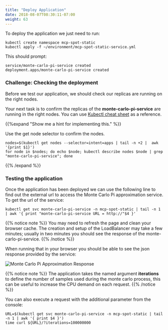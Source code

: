 ```yaml
---
title: "Deploy Application"
date: 2018-08-07T08:30:11-07:00
weight: 63
---
```


To deploy the application we just need to run:
```
kubectl create namespace mcp-spot-static
kubectl apply -f ~/environment/mcp-spot-static-service.yml
```
This should prompt:
```
service/monte-carlo-pi-service created
deployment.apps/monte-carlo-pi-service created
```

### Challenge: Checking the deployment

Before we test our application, we should check our replicas are running on the right nodes.

Your next task is to confirm the replicas of the **monte-carlo-pi-service** are running in the right nodes. You can use [Kubectl cheat sheet](https://kubernetes.io/docs/reference/kubectl/cheatsheet/#viewing-finding-resources) as a reference.

{{%expand "Show me a hint for implementing this." %}}

Use the get node selector to confirm the nodes.
```
nodes=$(kubectl get nodes --selector=intent=apps | tail -n +2 |  awk '{print $1}')
for node in $nodes; do echo $node; kubectl describe nodes $node | grep "monte-carlo-pi-service"; done 
```
{{% /expand %}}


### Testing the application

Once the application has been deployed we can use the following line to find out the external url to access the Monte Carlo Pi approximation service. To get the url of the service: 
```
kubectl get svc monte-carlo-pi-service -n mcp-spot-static | tail -n 1 | awk '{ print "monte-carlo-pi-service URL = http://"$4 }'
```

{{% notice note %}}
You may need to refresh the page and clean your browser cache. The creation and setup of the LoadBalancer may take a few minutes; usually in two minutes you should see the response of the
monte-carlo-pi-service.
{{% /notice %}}

When running that in your browser you should be able to see the json response provided by the service:

![Monte Carlo Pi Approximation Response](/images/using_ec2_spot_instances_with_eks/deploy/monte_carlo_pi_output_1.png)

{{% notice note %}}
The application takes the named argument **iterations** to define the number of samples used during the
monte carlo process, this can be useful to increase the CPU demand on each request. 
{{% /notice %}}

You can also execute a request with the additional parameter from the console:
```
URL=$(kubectl get svc monte-carlo-pi-service -n mcp-spot-static | tail -n 1 | awk '{ print $4 }')
time curl ${URL}/?iterations=100000000
```